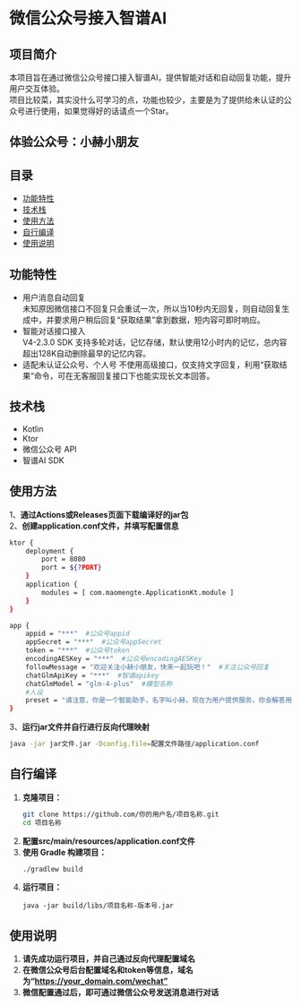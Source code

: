 # 微信公众号接入智谱AI

## 项目简介

本项目旨在通过微信公众号接口接入智谱AI，提供智能对话和自动回复功能，提升用户交互体验。  
项目比较菜，其实没什么可学习的点，功能也较少，主要是为了提供给未认证的公众号进行使用，如果觉得好的话请点一个Star。  

## **体验公众号：小赫小朋友**

## 目录

- [功能特性](#功能特性)
- [技术栈](#技术栈)
- [使用方法](#使用方法)
- [自行编译](#自行编译)
- [使用说明](#使用说明)

## 功能特性

- 用户消息自动回复  
  未知原因微信接口不回复只会重试一次，所以当10秒内无回复，则自动回复生成中，并要求用户稍后回复“获取结果”拿到数据，短内容可即时响应。
- 智能对话接口接入   
  V4-2.3.0 SDK 支持多轮对话，记忆存储，默认使用12小时内的记忆，总内容超出128K自动删除最早的记忆内容。
- 适配未认证公众号、个人号
  不使用高级接口，仅支持文字回复，利用“获取结果”命令，可在无客服回复接口下也能实现长文本回答。

## 技术栈

- Kotlin
- Ktor
- 微信公众号 API
- 智谱AI SDK

## 使用方法
1、**通过Actions或Releases页面下载编译好的jar包**  
2、**创建application.conf文件，并填写配置信息**


```bash
ktor {
    deployment {
        port = 8080
        port = ${?PORT}
    }
    application {
        modules = [ com.maomengte.ApplicationKt.module ]
    }
}

app {
    appid = "***"  #公众号appid
    appSecret = "***"  #公众号appSecret
    token = "***"  #公众号token
    encodingAESKey = "***"  #公众号encodingAESKey
    followMessage = "欢迎关注小赫小朋友，快来一起玩吧！"  #关注公众号回复
    chatGlmApiKey = "***"  #智谱apikey
    chatGlmModel = "glm-4-plus"  #模型名称
    #人设
    preset = "请注意，你是一个智能助手，名字叫小赫，现在为用户提供服务，你会解答用户的各种问题，请称呼用户为“宝贝”。"
}
```
3、**运行jar文件并自行进行反向代理映射**
```bash
java -jar jar文件.jar -Dconfig.file=配置文件路径/application.conf
```


## 自行编译

1. **克隆项目：**
   ```bash
   git clone https://github.com/你的用户名/项目名称.git
   cd 项目名称
   ```
2. **配置src/main/resources/application.conf文件**
3. **使用 Gradle 构建项目：**
    ```bash
    ./gradlew build
    ```
4. **运行项目：**
    ```
    java -jar build/libs/项目名称-版本号.jar
    ```

## 使用说明

1. **请先成功运行项目，并自己通过反向代理配置域名**
2. **在微信公众号后台配置域名和token等信息，域名为“https://your_domain.com/wechat”**
3. **微信配置通过后，即可通过微信公众号发送消息进行对话**

